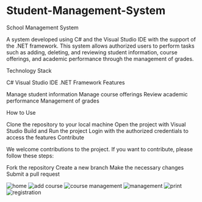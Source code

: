 # Student-Management-System
School Management System

A system developed using C# and the Visual Studio IDE with the support of the .NET framework. This system allows authorized users to perform tasks such as adding, deleting, and reviewing student information, course offerings, and academic performance through the management of grades.

Technology Stack

C#
Visual Studio IDE
.NET Framework
Features

Manage student information
Manage course offerings
Review academic performance
Management of grades

How to Use

Clone the repository to your local machine
Open the project with Visual Studio
Build and Run the project
Login with the authorized credentials to access the features
Contribute

We welcome contributions to the project. If you want to contribute, please follow these steps:

Fork the repository
Create a new branch
Make the necessary changes
Submit a pull request

![home](https://user-images.githubusercontent.com/61797706/199290348-dfed0bd1-dc10-4841-8f60-a78680bc01c2.PNG)
![add course](https://user-images.githubusercontent.com/61797706/199290343-f28d3e15-c774-4c1f-8953-3d89d1d62ae1.PNG)
![course management](https://user-images.githubusercontent.com/61797706/199290347-be997561-a3d8-4ddd-b4fa-f45abae2d088.PNG)
![management](https://user-images.githubusercontent.com/61797706/199290353-b65ce3e7-9cc4-41eb-92a2-a27ab719b250.PNG)
![print](https://user-images.githubusercontent.com/61797706/199290355-0252ce00-71eb-4176-a16b-1c0e65feae69.PNG)
![registration](https://user-images.githubusercontent.com/61797706/199290356-3a614684-411d-4c5f-9e5f-5be3c095e4ff.PNG)
